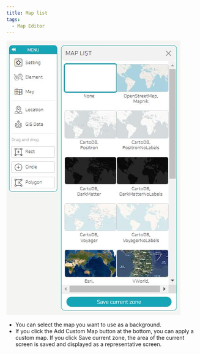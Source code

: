 ```yaml
---
title: Map list
tags:
  - Map Editor
---
```


![Maps List](./43.jpg)
- You can select the map you want to use as a background.
- If you click the Add Custom Map button at the bottom, you can apply a custom map. If you click Save current zone, the area of the current screen is saved and displayed as a representative screen.
<br/><br/>
